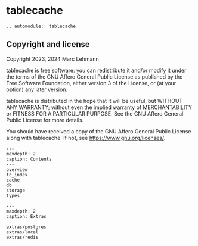 # tablecache

```{eval-rst}
.. automodule:: tablecache
```

## Copyright and license

Copyright 2023, 2024 Marc Lehmann

tablecache is free software: you can redistribute it and/or modify it under the
terms of the GNU Affero General Public License as published by the Free
Software Foundation, either version 3 of the License, or (at your option) any
later version.

tablecache is distributed in the hope that it will be useful, but WITHOUT ANY
WARRANTY; without even the implied warranty of MERCHANTABILITY or FITNESS FOR A
PARTICULAR PURPOSE. See the GNU Affero General Public License for more details.

You should have received a copy of the GNU Affero General Public License along
with tablecache. If not, see <https://www.gnu.org/licenses/>.

```{toctree}
---
maxdepth: 2
caption: Contents
---
overview
tc_index
cache
db
storage
types
```

```{toctree}
---
maxdepth: 2
caption: Extras
---
extras/postgres
extras/local
extras/redis
```
